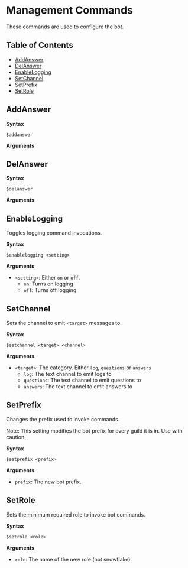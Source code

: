 # Management Commands

These commands are used to configure the bot.

## Table of Contents

- [AddAnswer](#addanswer)
- [DelAnswer](#delanswer)
- [EnableLogging](#enablelogging)
- [SetChannel](#setchannel)
- [SetPrefix](#setprefix)
- [SetRole](#setrole)

## AddAnswer

**Syntax**

```
$addanswer
```

**Arguments**       

## DelAnswer
    
**Syntax**

```
$delanswer
```

**Arguments**  

## EnableLogging

Toggles logging command invocations.

**Syntax**

```
$enablelogging <setting>
```

**Arguments**  

-  `<setting>`: Either `on` or `off`.
    - `on`: Turns on logging
    - `off`: Turns off logging

## SetChannel

Sets the channel to emit `<target>` messages to.

**Syntax**

```
$setchannel <target> <channel>
```

**Arguments**  

- `<target>`: The category. Either `log`, `questions` or `answers`
    - `log`: The text channel to emit logs to
    - `questions`: The text channel to emit questions to
    - `answers`: The text channel to emit answers to

## SetPrefix

Changes the prefix used to invoke commands.

Note: This setting modifies the bot prefix for every guild it is in. Use with caution.

**Syntax**

```
$setprefix <prefix>
```

**Arguments**

- `prefix`: The new bot prefix.  

## SetRole

Sets the minimum required role to invoke bot commands.

**Syntax**

```
$setrole <role>
```

**Arguments**  

- `role`: The name of the new role (not snowflake)
